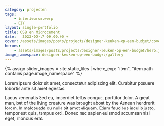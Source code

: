 ```yaml
---
category: projecten
tags:
    - interieurontwerp
    - DIY
layout: single-portfolio
title: OSB en Microcement
date:   2022-05-17 09:00:00 +
cover: /assets/images/posts/projects/designer-keuken-op-een-budget/cover@450w.jpg
heroes:
    - assets/images/posts/projects/designer-keuken-op-een-budget/hero.jpg
image_namespace: designer-keuken-op-een-budget/gallery
---
```

{% assign slider_images = site.static_files | where_exp: "item", "item.path contains page.image_namespace" %}

Lorem ipsum dolor sit amet, consectetur adipiscing elit. Curabitur posuere lobortis ante sit amet egestas.

Lacus venenatis Sed eu, imperdiet tellus congue, porttitor dolor. A great man, but of the living creature was brought about by the Aenean hendrerit lorem. In malesuada eu nulla sit amet aliquam. Etiam faucibus iaculis justo, tempor est quis, tempus orci. Donec nec sapien euismod accumsan nisl eget, rhoncus erat.
